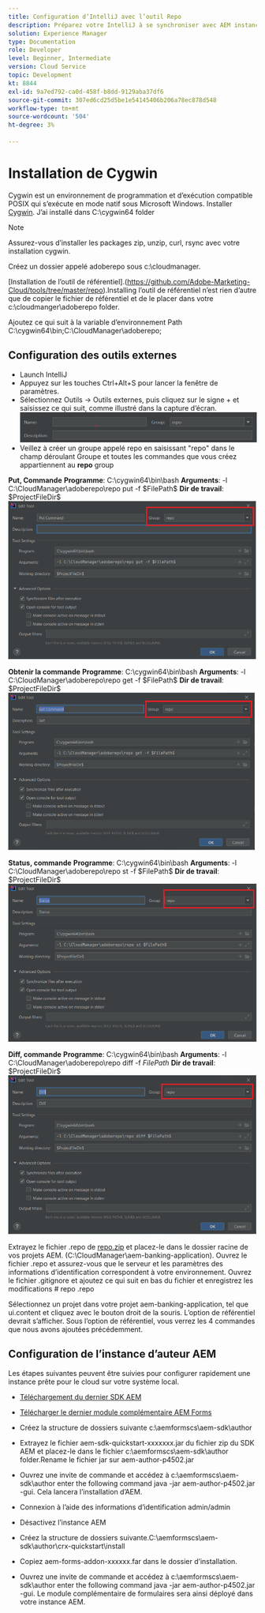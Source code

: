 ```yaml
---
title: Configuration d’IntelliJ avec l’outil Repo
description: Préparez votre IntelliJ à se synchroniser avec AEM instance prête pour le cloud
solution: Experience Manager
type: Documentation
role: Developer
level: Beginner, Intermediate
version: Cloud Service
topic: Development
kt: 8844
exl-id: 9a7ed792-ca0d-458f-b8dd-9129aba37df6
source-git-commit: 307ed6cd25d5be1e54145406b206a78ec878d548
workflow-type: tm+mt
source-wordcount: '504'
ht-degree: 3%

---
```


# Installation de Cygwin


Cygwin est un environnement de programmation et d’exécution compatible POSIX qui s’exécute en mode natif sous Microsoft Windows.
Installer [Cygwin](https://www.cygwin.com/). J’ai installé dans C:\cygwin64 folder
>[!NOTE]
> Assurez-vous d’installer les packages zip, unzip, curl, rsync avec votre installation cygwin.

Créez un dossier appelé adoberepo sous c:\cloudmanager.

[Installation de l’outil de référentiel].(https://github.com/Adobe-Marketing-Cloud/tools/tree/master/repo).Installing l’outil de référentiel n’est rien d’autre que de copier le fichier de référentiel et de le placer dans votre c:\cloudmanger\adoberepo folder.

Ajoutez ce qui suit à la variable d’environnement Path C:\cygwin64\bin;C:\CloudManager\adoberepo;

## Configuration des outils externes

* Launch IntelliJ
* Appuyez sur les touches Ctrl+Alt+S pour lancer la fenêtre de paramètres.
* Sélectionnez Outils -> Outils externes, puis cliquez sur le signe + et saisissez ce qui suit, comme illustré dans la capture d’écran.
   ![rep](assets/repo.png)
* Veillez à créer un groupe appelé repo en saisissant &quot;repo&quot; dans le champ déroulant Groupe et toutes les commandes que vous créez appartiennent au **repo** group


**Put, Commande**
**Programme**: C:\cygwin64\bin\bash
**Arguments**: -l C:\CloudManager\adoberepo\repo put -f \$FilePath\$
**Dir de travail**: \$ProjectFileDir\$
![put-command](assets/put-command.png)

**Obtenir la commande**
**Programme**: C:\cygwin64\bin\bash
**Arguments**: -l C:\CloudManager\adoberepo\repo get -f \$FilePath\$
**Dir de travail**: \$ProjectFileDir\$
![get-command](assets/get-command.png)

**Status, commande**
**Programme**: C:\cygwin64\bin\bash
**Arguments**: -l C:\CloudManager\adoberepo\repo st -f \$FilePath\$
**Dir de travail**: \$ProjectFileDir\$
![status-command](assets/status-command.png)

**Diff, commande**
**Programme**: C:\cygwin64\bin\bash
**Arguments**: -l C:\CloudManager\adoberepo\repo diff -f $FilePath$
**Dir de travail**: \$ProjectFileDir\$
![diff-command](assets/diff-command.png)

Extrayez le fichier .repo de [repo.zip](assets/repo.zip) et placez-le dans le dossier racine de vos projets AEM. (C:\CloudManager\aem-banking-application). Ouvrez le fichier .repo et assurez-vous que le serveur et les paramètres des informations d’identification correspondent à votre environnement.
Ouvrez le fichier .gitignore et ajoutez ce qui suit en bas du fichier et enregistrez les modifications \# repo .repo

Sélectionnez un projet dans votre projet aem-banking-application, tel que ui.content et cliquez avec le bouton droit de la souris. L’option de référentiel devrait s’afficher. Sous l’option de référentiel, vous verrez les 4 commandes que nous avons ajoutées précédemment.

## Configuration de l’instance d’auteur AEM

Les étapes suivantes peuvent être suivies pour configurer rapidement une instance prête pour le cloud sur votre système local.
* [Téléchargement du dernier SDK AEM](https://experience.adobe.com/#/downloads/content/software-distribution/en/aemcloud.html)

* [Télécharger le dernier module complémentaire AEM Forms](https://experience.adobe.com/#/downloads/content/software-distribution/en/aemcloud.html)

* Créez la structure de dossiers suivante c:\aemformscs\aem-sdk\author

* Extrayez le fichier aem-sdk-quickstart-xxxxxxx.jar du fichier zip du SDK AEM et placez-le dans le fichier c:\aemformscs\aem-sdk\author folder.Rename le fichier jar sur aem-author-p4502.jar

* Ouvrez une invite de commande et accédez à c:\aemformscs\aem-sdk\author enter the following command java -jar aem-author-p4502.jar -gui. Cela lancera l’installation d’AEM.
* Connexion à l’aide des informations d’identification admin/admin
* Désactivez l’instance AEM
* Créez la structure de dossiers suivante.C:\aemformscs\aem-sdk\author\crx-quickstart\install
* Copiez aem-forms-addon-xxxxxx.far dans le dossier d’installation.
* Ouvrez une invite de commande et accédez à c:\aemformscs\aem-sdk\author enter the following command java -jar aem-author-p4502.jar -gui. Le module complémentaire de formulaires sera ainsi déployé dans votre instance AEM.
